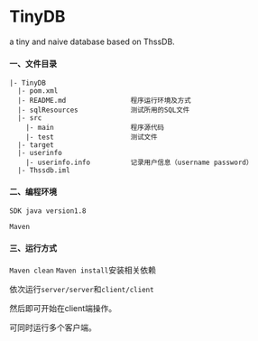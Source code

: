 # TinyDB
a tiny and naive database based on ThssDB.

#### 一、文件目录

```
|- TinyDB
  |- pom.xml
  |- README.md                程序运行环境及方式
  |- sqlResources             测试所用的SQL文件
  |- src
    |- main                   程序源代码
    |- test                   测试文件
  |- target
  |- userinfo
    |- userinfo.info          记录用户信息（username password）								
  |- Thssdb.iml
```



#### 二、编程环境

`SDK java version1.8`

`Maven`

#### 三、运行方式

`Maven clean` `Maven install`安装相关依赖

依次运行`server/server`和`client/client`

然后即可开始在client端操作。

可同时运行多个客户端。

